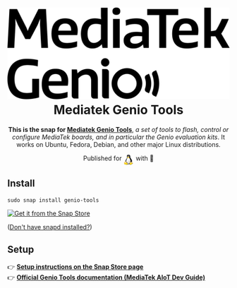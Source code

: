 <h1 align="center">
  <img src="img/MediaTek_20Genio_Black_20Vertical_200222.png" alt="Mediatek Genio Tools">
  <br />
  Mediatek Genio Tools
</h1>

<p align="center"><b>This is the snap for <a href="https://gitlab.com/mediatek/aiot/bsp/genio-tools">Mediatek Genio Tools</a></b>, <i>a set of tools to flash, control or configure MediaTek
boards, and in particular the Genio evaluation kits</i>. It works on Ubuntu, Fedora, Debian, and other major Linux
distributions.</p>

<p align="center">Published for <img src="https://raw.githubusercontent.com/anythingcodes/slack-emoji-for-techies/gh-pages/emoji/tux.png" align="top" width="24" /> with 💝</p>

## Install

    sudo snap install genio-tools

[![Get it from the Snap Store](https://snapcraft.io/static/images/badges/en/snap-store-white.svg)](https://snapcraft.io/genio-tools)

([Don't have snapd installed?](https://snapcraft.io/docs/core/install))

## Setup

👉 **[Setup instructions on the Snap Store page](https://snapcraft.io/genio-tools)**  
👉 **[Official Genio Tools documentation (MediaTek AIoT Dev Guide)](https://mediatek.gitlab.io/aiot/doc/aiot-dev-guide/master/tools/genio-tools.html)**
